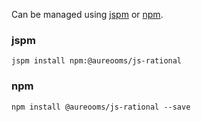 Can be managed using
[jspm](http://jspm.io)
or [npm](https://github.com/npm/npm).

### jspm
```terminal
jspm install npm:@aureooms/js-rational
```

### npm
```terminal
npm install @aureooms/js-rational --save
```
